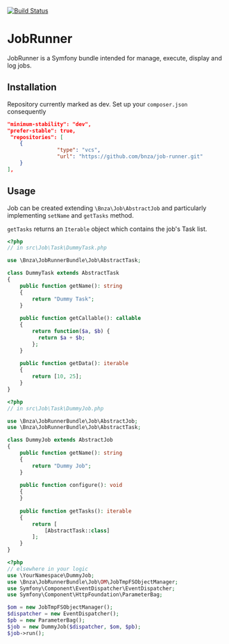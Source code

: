 [![Build Status](https://travis-ci.org/bnza/job-runner.svg?branch=master)](https://travis-ci.org/bnza/job-runner)

# JobRunner
JobRunner is a Symfony bundle intended for manage, execute, display and log jobs. 


## Installation

Repository currently marked as dev. Set up your ```composer.json``` consequently

```json
"minimum-stability": "dev",
"prefer-stable": true,
 "repositories": [
    {
                "type": "vcs",
                "url": "https://github.com/bnza/job-runner.git"
    }
],
```

## Usage

Job can be created extending ```\Bnza\Job\AbstractJob``` and particularly 
implementing ```setName``` and ```getTasks``` method.

```getTasks``` returns an ```Iterable``` object which contains the 
job's Task list.

```php
<?php
// in src\Job\Task\DummyTask.php

use \Bnza\JobRunnerBundle\Job\AbstractTask;

class DummyTask extends AbstractTask
{
    public function getName(): string 
    {
        return "Dummy Task";
    }
    
    public function getCallable(): callable
    {
        return function($a, $b) {
          return $a + $b;  
        };
    }
    
    public function getData(): iterable
    {
        return [10, 25];
    }
}
```

```php
<?php
// in src\Job\Task\DummyJob.php

use \Bnza\JobRunnerBundle\Job\AbstractJob;
use \Bnza\JobRunnerBundle\Job\AbstractTask;

class DummyJob extends AbstractJob
{
    public function getName(): string 
    {
        return "Dummy Job";
    }
    
    public function configure(): void
    {        
    }
    
    public function getTasks(): iterable
    {
        return [
            [AbstractTask::class]
        ];
    }
}
```

```php
<?php
// elsewhere in your logic
use \YourNamespace\DummyJob;
use \Bnza\JobRunnerBundle\Job\OM\JobTmpFSObjectManager;
use Symfony\Component\EventDispatcher\EventDispatcher;
use Symfony\Component\HttpFoundation\ParameterBag;

$om = new JobTmpFSObjectManager();
$dispatcher = new EventDispatcher();
$pb = new ParameterBag();
$job = new DummyJob($dispatcher, $om, $pb);
$job->run();
```    
